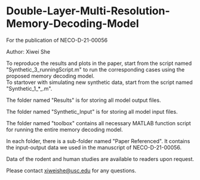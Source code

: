 # Double-Layer-Multi-Resolution-Memory-Decoding-Model
For the publication of NECO-D-21-00056

Author: Xiwei She

To reproduce the results and plots in the paper, start from the script named "Synthetic_3_runningScript.m" to run the corresponding cases using the proposed memory decoding model.  
To startover with simulating new synthetic data, start from the script named "Synthetic_1_*_.m". 

The folder named "Results" is for storing all model output files.

The folder named "Synthetic_Input" is for storing all model input files.

The folder named "toolbox" contains all necessary MATLAB function script for running the entire memory decoding model.


In each folder, there is a sub-folder named "Paper Referenced".  It contains the input-output data we used in the manuscript of NECO-D-21-00056. 

Data of the rodent and human studies are available to readers upon request.

Please contact xiweishe@usc.edu for any questions.
